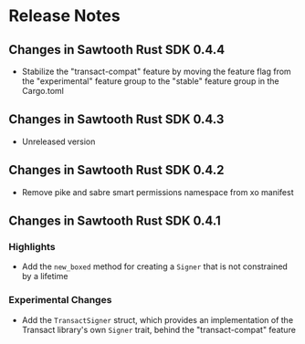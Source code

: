 # Release Notes

## Changes in Sawtooth Rust SDK 0.4.4

* Stabilize the "transact-compat" feature by moving the feature flag from the
  "experimental" feature group to the "stable" feature group in the Cargo.toml

## Changes in Sawtooth Rust SDK 0.4.3

* Unreleased version

## Changes in Sawtooth Rust SDK 0.4.2

* Remove pike and sabre smart permissions namespace from xo manifest

## Changes in Sawtooth Rust SDK 0.4.1

### Highlights

* Add the `new_boxed` method for creating a `Signer` that is not constrained by
  a lifetime

### Experimental Changes

* Add the `TransactSigner` struct, which provides an implementation of the
  Transact library's own `Signer` trait, behind the "transact-compat" feature
